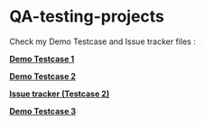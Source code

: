 # QA-testing-projects

Check my Demo Testcase and Issue tracker files :

[**Demo Testcase 1**](https://docs.google.com/spreadsheets/d/1KJkOhmWNiOjhguj0Gp-zNuru_n65rwRablcbSpJYJNk/edit#gid=0)  

[**Demo Testcase 2** ](https://docs.google.com/spreadsheets/d/1AnMR7kmuI070n4Y8-QGd3LTQlHvQciX3/edit#gid=1591021598)

[**Issue tracker (Testcase 2)**](https://docs.google.com/spreadsheets/d/1QyCrbwS15DI6pfMYDaU-iXl9Qt2dzwIr/edit#gid=1534643936)  

[**Demo Testcase 3**](https://docs.google.com/spreadsheets/d/1w_owA5AB9qnWK4-P1vHpjG5-zEgSbRE2/edit#gid=1874220380)
